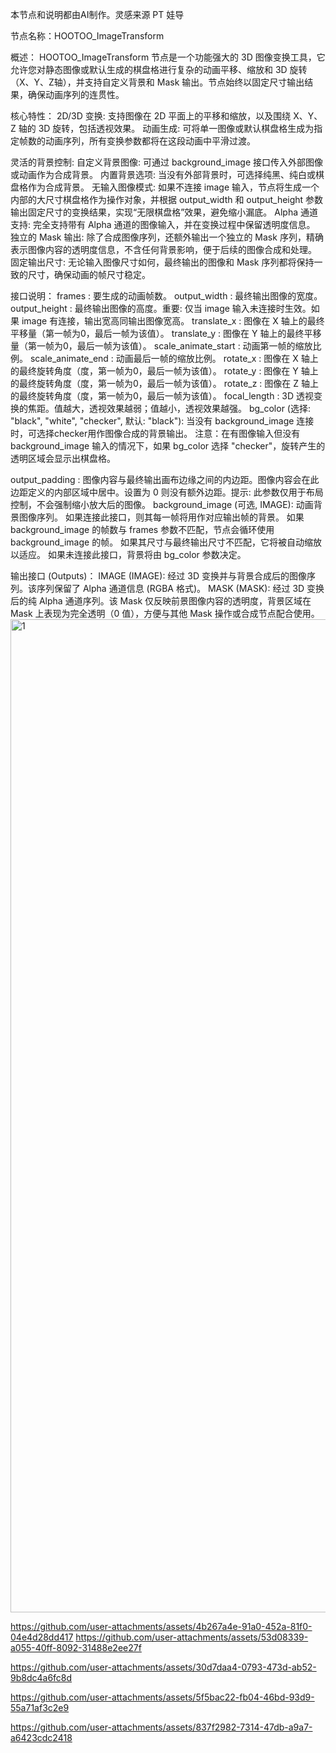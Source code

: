 本节点和说明都由AI制作。灵感来源  PT 娃导

节点名称：HOOTOO_ImageTransform

概述：
HOOTOO_ImageTransform 节点是一个功能强大的 3D 图像变换工具，它允许您对静态图像或默认生成的棋盘格进行复杂的动画平移、缩放和 3D 旋转（X、Y、Z轴），并支持自定义背景和 Mask 输出。节点始终以固定尺寸输出结果，确保动画序列的连贯性。

核心特性：
2D/3D 变换: 支持图像在 2D 平面上的平移和缩放，以及围绕 X、Y、Z 轴的 3D 旋转，包括透视效果。
动画生成: 可将单一图像或默认棋盘格生成为指定帧数的动画序列，所有变换参数都将在这段动画中平滑过渡。

灵活的背景控制:
自定义背景图像: 可通过 background_image 接口传入外部图像或动画作为合成背景。
内置背景选项: 当没有外部背景时，可选择纯黑、纯白或棋盘格作为合成背景。
无输入图像模式: 如果不连接 image 输入，节点将生成一个内部的大尺寸棋盘格作为操作对象，并根据 output_width 和 output_height 参数输出固定尺寸的变换结果，实现“无限棋盘格”效果，避免缩小漏底。
Alpha 通道支持: 完全支持带有 Alpha 通道的图像输入，并在变换过程中保留透明度信息。
独立的 Mask 输出: 除了合成图像序列，还额外输出一个独立的 Mask 序列，精确表示图像内容的透明度信息，不含任何背景影响，便于后续的图像合成和处理。
固定输出尺寸: 无论输入图像尺寸如何，最终输出的图像和 Mask 序列都将保持一致的尺寸，确保动画的帧尺寸稳定。

接口说明：
frames : 要生成的动画帧数。
output_width : 最终输出图像的宽度。
output_height : 最终输出图像的高度。重要: 仅当 image 输入未连接时生效。如果 image 有连接，输出宽高同输出图像宽高。
translate_x : 图像在 X 轴上的最终平移量（第一帧为0，最后一帧为该值）。
translate_y : 图像在 Y 轴上的最终平移量（第一帧为0，最后一帧为该值）。
scale_animate_start : 动画第一帧的缩放比例。
scale_animate_end   : 动画最后一帧的缩放比例。
rotate_x : 图像在 X 轴上的最终旋转角度（度，第一帧为0，最后一帧为该值）。
rotate_y : 图像在 Y 轴上的最终旋转角度（度，第一帧为0，最后一帧为该值）。
rotate_z : 图像在 Z 轴上的最终旋转角度（度，第一帧为0，最后一帧为该值）。
focal_length : 3D 透视变换的焦距。值越大，透视效果越弱；值越小，透视效果越强。
bg_color (选择: "black", "white", "checker", 默认: "black"): 当没有 background_image 连接时，可选择checker用作图像合成的背景输出。
注意：在有图像输入但没有 background_image 输入的情况下，如果 bg_color 选择 "checker"，旋转产生的透明区域会显示出棋盘格。

output_padding : 图像内容与最终输出画布边缘之间的内边距。图像内容会在此边距定义的内部区域中居中。设置为 0 则没有额外边距。提示: 此参数仅用于布局控制，不会强制缩小放大后的图像。
background_image (可选, IMAGE): 动画背景图像序列。
如果连接此接口，则其每一帧将用作对应输出帧的背景。
如果 background_image 的帧数与 frames 参数不匹配，节点会循环使用 background_image 的帧。
如果其尺寸与最终输出尺寸不匹配，它将被自动缩放以适应。
如果未连接此接口，背景将由 bg_color 参数决定。

输出接口 (Outputs)：
IMAGE (IMAGE): 经过 3D 变换并与背景合成后的图像序列。该序列保留了 Alpha 通道信息 (RGBA 格式)。
MASK (MASK): 经过 3D 变换后的纯 Alpha 通道序列。该 Mask 仅反映前景图像内容的透明度，背景区域在 Mask 上表现为完全透明（0 值），方便与其他 Mask 操作或合成节点配合使用。
<img width="1589" alt="1" src="https://github.com/user-attachments/assets/3292ae57-779e-41b2-b03c-55c8127de0b0" />

https://github.com/user-attachments/assets/4b267a4e-91a0-452a-81f0-04e4d28dd417   https://github.com/user-attachments/assets/53d08339-a055-40ff-8092-31488e2ee27f

https://github.com/user-attachments/assets/30d7daa4-0793-473d-ab52-9b8dc4a6fc8d

https://github.com/user-attachments/assets/5f5bac22-fb04-46bd-93d9-55a71af3c2e9

https://github.com/user-attachments/assets/837f2982-7314-47db-a9a7-a6423cdc2418



